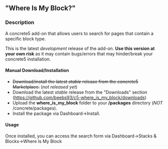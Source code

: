 ## "Where Is My Block?"

### Description
A concrete5 add-on that allows users to search for pages that contain a specific block type.

This is the latest <em>development</em> release of the add-on. <strong>Use this version at your own risk</strong> as it may contain bugs/errors that may hinder/break your concrete5 installation.

#### Manual Download/Installation
- <del>Download/install the latest <em>stable</em> release from the concrete5 Marketplace.</del> (<em>not released yet</em>)
- Download the latest <em>stable</em> release from the "Downloads" section (https://github.com/beebs93/c5-where_is_my_block/downloads)
- Upload the <strong>where_is_my_block</strong> folder to your <strong>/packages</strong> directory (<em>NOT</em> /concrete/packages).
- Install the package via Dashboard->Install.

#### Usage
Once installed, you can access the search form via Dashboard->Stacks &amp; Blocks->Where Is My Block